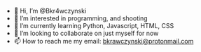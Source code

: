 - 👋 Hi, I’m @Bkr4wczynski
- 👀 I’m interested in programming, and shooting
- 🌱 I’m currently learning Python, Javascript, HTML, CSS
- 💞️ I’m looking to collaborate on just myself for now
- 📫 How to reach me my email: bkrawczynski@protonmail.com

<!---
Bkr4wczynski/Bkr4wczynski is a ✨ special ✨ repository because its `README.md` (this file) appears on your GitHub profile.
You can click the Preview link to take a look at your changes.
--->
